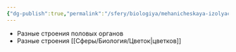 ```yaml
---
{"dg-publish":true,"permalink":"/sfery/biologiya/mehanicheskaya-izolyacziya/","tags":["Эволюция"]}
---
```


- Разные строения половых органов 
- Разные строения [[Сферы/Биология/Цветок\|цветков]] 